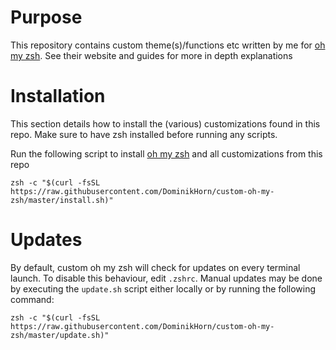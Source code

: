 # Purpose
This repository contains custom theme(s)/functions etc written by me for [oh my zsh](https://github.com/ohmyzsh/). See their website and guides for more in depth explanations

# Installation
This section details how to install the (various) customizations found in this repo. Make sure to have zsh installed before running any scripts.

Run the following script to install [oh my zsh](https://github.com/ohmyzsh/) and all customizations from this repo

```
zsh -c "$(curl -fsSL https://raw.githubusercontent.com/DominikHorn/custom-oh-my-zsh/master/install.sh)"
```

# Updates
By default, custom oh my zsh will check for updates on every terminal launch. To disable this behaviour, edit `.zshrc`.
Manual updates may be done by executing the `update.sh` script either locally or by running the following command:

```
zsh -c "$(curl -fsSL https://raw.githubusercontent.com/DominikHorn/custom-oh-my-zsh/master/update.sh)"
```
